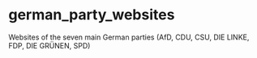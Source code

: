 # german_party_websites
Websites of the seven main German parties (AfD, CDU, CSU, DIE LINKE, FDP, DIE GRÜNEN, SPD)
